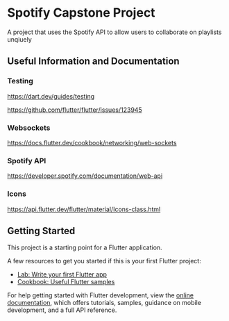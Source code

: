 # Spotify Capstone Project

A project that uses the Spotify API to allow users to collaborate on playlists unqiuely

## Useful Information and Documentation

### Testing

https://dart.dev/guides/testing

https://github.com/flutter/flutter/issues/123945

### Websockets

https://docs.flutter.dev/cookbook/networking/web-sockets

### Spotify API

https://developer.spotify.com/documentation/web-api

### Icons

https://api.flutter.dev/flutter/material/Icons-class.html

## Getting Started

This project is a starting point for a Flutter application.

A few resources to get you started if this is your first Flutter project:

- [Lab: Write your first Flutter app](https://docs.flutter.dev/get-started/codelab)
- [Cookbook: Useful Flutter samples](https://docs.flutter.dev/cookbook)

For help getting started with Flutter development, view the
[online documentation](https://docs.flutter.dev/), which offers tutorials,
samples, guidance on mobile development, and a full API reference.
